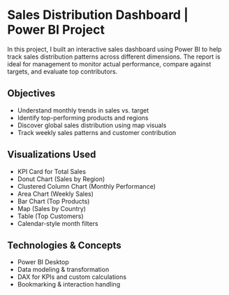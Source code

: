 
# Sales Distribution Dashboard | Power BI Project

In this project, I built an interactive sales dashboard using Power BI to help track sales distribution patterns across different dimensions.
The report is ideal for management to monitor actual performance, compare against targets, and evaluate top contributors.

## Objectives
- Understand monthly trends in sales vs. target
- Identify top-performing products and regions
- Discover global sales distribution using map visuals
- Track weekly sales patterns and customer contribution

## Visualizations Used
- KPI Card for Total Sales
- Donut Chart (Sales by Region)
- Clustered Column Chart (Monthly Performance)
- Area Chart (Weekly Sales)
- Bar Chart (Top Products)
- Map (Sales by Country)
- Table (Top Customers)
- Calendar-style month filters

## Technologies & Concepts
- Power BI Desktop
- Data modeling & transformation
- DAX for KPIs and custom calculations
- Bookmarking & interaction handling


